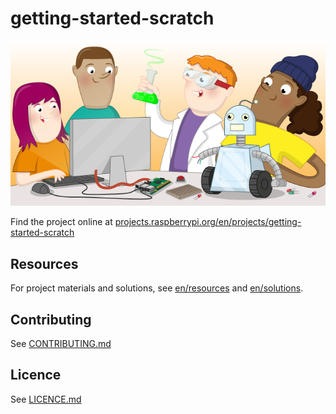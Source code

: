 # getting-started-scratch

![getting-started-scratch](banner.png)

Find the project online at [projects.raspberrypi.org/en/projects/getting-started-scratch](https://projects.raspberrypi.org/en/projects/getting-started-scratch)

## Resources
For project materials and solutions, see [en/resources](https://github.com/raspberrypilearning/getting-started-scratch/tree/master/en/resources) and [en/solutions](https://github.com/raspberrypilearning/getting-started-scratch/tree/master/en/solutions).

## Contributing
See [CONTRIBUTING.md](CONTRIBUTING.md)

## Licence
 See [LICENCE.md](LICENCE.md)